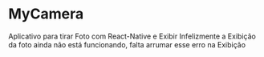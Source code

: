# **MyCamera**
Aplicativo para tirar Foto com React-Native e Exibir
Infelizmente a Exibição da foto ainda não está funcionando, falta arrumar esse erro na Exibição


